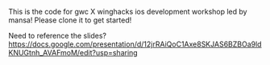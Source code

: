 This is the code for gwc X winghacks ios development workshop led by mansa! Please clone it to get started!

Need to reference the slides? https://docs.google.com/presentation/d/12jrRAiQoC1Axe8SKJAS6BZBOa9ldKNUGtnh_AVAFmoM/edit?usp=sharing
